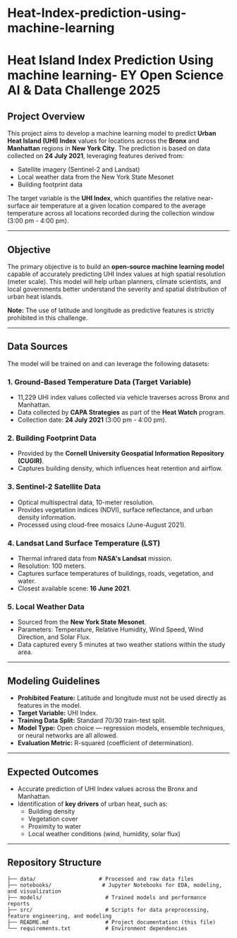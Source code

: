 # Heat-Index-prediction-using-machine-learning
# Heat Island Index Prediction Using machine learning- EY Open Science AI & Data Challenge 2025

## Project Overview
This project aims to develop a machine learning model to predict **Urban Heat Island (UHI) Index** values for locations across the **Bronx** and **Manhattan** regions in **New York City**. The prediction is based on data collected on **24 July 2021**, leveraging features derived from:

- Satellite imagery (Sentinel-2 and Landsat)
- Local weather data from the New York State Mesonet
- Building footprint data

The target variable is the **UHI Index**, which quantifies the relative near-surface air temperature at a given location compared to the average temperature across all locations recorded during the collection window (3:00 pm - 4:00 pm).

---

## Objective
The primary objective is to build an **open-source machine learning model** capable of accurately predicting UHI Index values at high spatial resolution (meter scale). This model will help urban planners, climate scientists, and local governments better understand the severity and spatial distribution of urban heat islands.

**Note:** The use of latitude and longitude as predictive features is strictly prohibited in this challenge.

---

## Data Sources
The model will be trained on and can leverage the following datasets:

### 1. Ground-Based Temperature Data (Target Variable)
- 11,229 UHI index values collected via vehicle traverses across Bronx and Manhattan.
- Data collected by **CAPA Strategies** as part of the **Heat Watch** program.
- Collection date: **24 July 2021** (3:00 pm - 4:00 pm).

### 2. Building Footprint Data
- Provided by the **Cornell University Geospatial Information Repository (CUGIR)**.
- Captures building density, which influences heat retention and airflow.

### 3. Sentinel-2 Satellite Data
- Optical multispectral data, 10-meter resolution.
- Provides vegetation indices (NDVI), surface reflectance, and urban density information.
- Processed using cloud-free mosaics (June-August 2021).

### 4. Landsat Land Surface Temperature (LST)
- Thermal infrared data from **NASA's Landsat** mission.
- Resolution: 100 meters.
- Captures surface temperatures of buildings, roads, vegetation, and water.
- Closest available scene: **16 June 2021**.

### 5. Local Weather Data
- Sourced from the **New York State Mesonet**.
- Parameters: Temperature, Relative Humidity, Wind Speed, Wind Direction, and Solar Flux.
- Data captured every 5 minutes at two weather stations within the study area.

---

## Modeling Guidelines
- **Prohibited Feature:** Latitude and longitude must not be used directly as features in the model.
- **Target Variable:** UHI Index.
- **Training Data Split:** Standard 70/30 train-test split.
- **Model Type:** Open choice — regression models, ensemble techniques, or neural networks are all allowed.
- **Evaluation Metric:** R-squared (coefficient of determination).

---

## Expected Outcomes
- Accurate prediction of UHI Index values across the Bronx and Manhattan.
- Identification of **key drivers** of urban heat, such as:
    - Building density
    - Vegetation cover
    - Proximity to water
    - Local weather conditions (wind, humidity, solar flux)

---

## Repository Structure
```text
├── data/                    # Processed and raw data files
├── notebooks/                # Jupyter Notebooks for EDA, modeling, and visualization
├── models/                    # Trained models and performance reports
├── src/                       # Scripts for data preprocessing, feature engineering, and modeling
├── README.md                  # Project documentation (this file)
└── requirements.txt           # Environment dependencies
